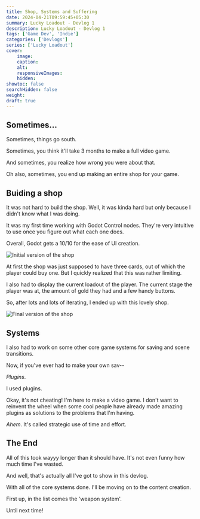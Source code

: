 ```yaml
---
title: Shop, Systems and Suffering
date: 2024-04-21T09:59:45+05:30
summary: Lucky Loadout - Devlog 1
description: Lucky Loadout - Devlog 1
tags: ['Game Dev', 'Indie']
categories: ['Devlogs']
series: ['Lucky Loadout']
cover:
    image:
    caption:
    alt:
    responsiveImages:
    hidden:
showtoc: false
searchHidden: false
weight: 
draft: true
---
```


## Sometimes...

Sometimes, things go south.

Sometimes, you think it'll take 3 months to make a full video game.

And sometimes, you realize how wrong you were about that.

Oh also, sometimes, you end up making an entire shop for your game.

## Buiding a shop

It was not hard to build the shop. Well, it was kinda hard but only because I didn't know what I was doing.

It was my first time working with Godot Control nodes. They're very intuitive to use once you figure out what each one does.

Overall, Godot gets a 10/10 for the ease of UI creation.

![Initial version of the shop](/images/posts/Lucky_Loadout_Devlog_1_01.png#center)

At first the shop was just supposed to have three cards, out of which the player could buy one. But I quickly realized that this was rather limiting.

I also had to display the current loadout of the player. The current stage the player was at, the amount of gold they had and a few handy buttons.

So, after lots and lots of iterating, I ended up with this lovely shop.

![Final version of the shop](/images/posts/Lucky_Loadout_Devlog_1_02.png#center)

## Systems

I also had to work on some other core game systems for saving and scene transitions.

Now, if you've ever had to make your own sav--

*Plugins*.

I used plugins.

Okay, it's not cheating! I'm here to make a video game. I don't want to reinvent the wheel when some cool people have already made amazing plugins as solutions to the problems that I'm having.

*Ahem*. It's called strategic use of time and effort.

## The End

All of this took wayyy longer than it should have. It's not even funny how much time I've wasted.

And well, that's actually all I've got to show in this devlog.

With all of the core systems done. I'll be moving on to the content creation.

First up, in the list comes the 'weapon system'.

Until next time!

